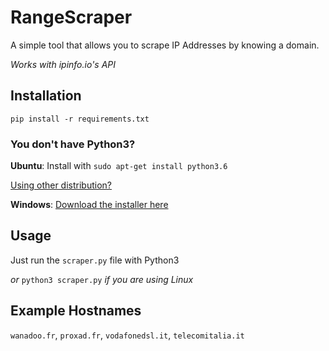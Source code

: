 # RangeScraper
A simple tool that allows you to scrape IP Addresses by knowing a domain.

_Works with ipinfo.io's API_

## Installation
`pip install -r requirements.txt`

### You don't have Python3?
**Ubuntu**: Install with `sudo apt-get install python3.6`

[Using other distribution?](https://lmgtfy.app/?q=Install+Python3+YOUR_DISTRO)



**Windows**: [Download the installer here](https://www.python.org/downloads/windows/)

## Usage
Just run the `scraper.py` file with Python3

_or_ `python3 scraper.py` _if you are using Linux_

## Example Hostnames 
`wanadoo.fr`, `proxad.fr`, `vodafonedsl.it`, `telecomitalia.it`
